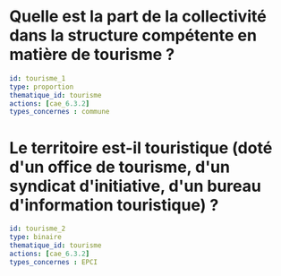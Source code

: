 # Quelle est la part de la collectivité dans la structure compétente en matière de tourisme ?
```yaml
id: tourisme_1
type: proportion
thematique_id: tourisme
actions: [cae_6.3.2]
types_concernes : commune
```

# Le territoire est-il touristique (doté d'un office de tourisme, d'un syndicat d'initiative, d'un bureau d'information touristique) ?
```yaml
id: tourisme_2
type: binaire
thematique_id: tourisme
actions: [cae_6.3.2]
types_concernes : EPCI
```
